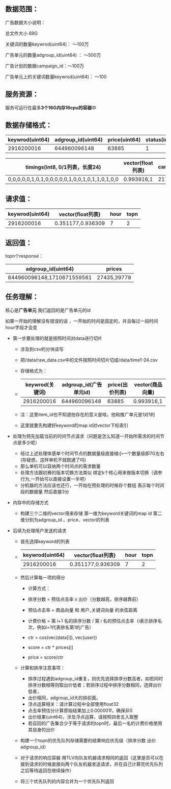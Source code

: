 ## 数据范围：

广告数据大小说明：

总文件大小 69G

关键词的数量keywrod(uint64)： ～100万

广告单元的数量adgroup_id(uint64)  ： ～500万

广告计划的数据campaign_id：～100万

广告单元上的关键词数量keywrod(uint64)： ～100

## 服务资源：

服务可运行在最多**3个16G内存16cpu的容器**中

## 数据存储格式：

| keywrod(uint64) | adgroup_id(uint64) | price(uint64) | status(int8) |
| --------------- | ------------------ | ------------- | ------------ |
| 2916200016      | 644960096148       | 63885         | 1            |

| timings(int8, 0/1列表，长度24)                  | vector(float列表) | campaign_id(uint64) | item_id(uint64) |
| ----------------------------------------------- | ----------------- | ------------------- | --------------- |
| 0,0,0,0,0,1,0,1,0,0,0,0,0,1,0,0,1,0,1,1,0,1,0,0 | 0.993916,1        | 217245901050        | 646829064714    |

## 请求值：

| keywrod(uint64) | vector(float列表) | hour | topn |
| --------------- | ----------------- | ---- | ---- |
| 2916200016      | 0.351177,0.936309 | 7    | 2    |



## 返回值：

topn个response：

| adgroup_id(uint64)         | prices      |
| -------------------------- | ----------- |
| 644960096148,1710671559561 | 27435,39778 |



## 任务理解：

核心是**广告单元** 我们返回的是广告单元的id

如果一开始的理解没有错误的话 ，一开始的时间是固定的，并且每过一段时间hour字段才会变

- 第一步要处理的就是按照时间对data进行切片

  - 涉及到csv的分块读写

  - 把/data/raw_data.csv中的文件按照时间切片切成/data/time1-24.csv

  - 存储格式为：

  - | keywrod(关键词) | adgroup_id(广告单元id) | price(出价列表) | vector(商品向量) |
    | --------------- | ---------------------- | --------------- | ---------------- |
    | 2916200016      | 644960096148           | 63885           | 0.993916,1       |

  - 注：这里item_id也不知道他存在的意义是啥，他和推广单元是1对1的

  - 这里就要先构建好keyword的map id对vector下标索引

- 处理为预先加载当前的时间节点请求（问题是怎么知道一开始所需求的时间节点是多少呢）

  - 经过上述处理体感单个时间节点的数据量级直接缩小一个数量级即7G左右(存疑惑，这样单机不就跑通了吗)
  - 那么单机可以容纳两个时间点的需求数量
  - 处理方法跟初赛的版本切换方法类似 绑定k个核心用来做版本切换（调参行为,一开始可以直接设置一半吧）
  - 分机器的方法应该也还行，一开始在预处理的时候存个数组 表示每个时间段的数据量 然后直接3分

- 内存中的存储方式

  - 构建三个二维的vector用来存储 第一维为keyword关键词的map id 第二维分别为adgroup_id 、price、vector的列表

- 后续为处理用户发送的请求

  - 首先选择keyword的列表

  - | keywrod(uint64) | vector(float列表) | hour | topn |
    | --------------- | ----------------- | ---- | ---- |
    | 2916200016      | 0.351177,0.936309 | 7    | 2    |

  - 然后计算每一项的得分

    - 计算方式：

    - 排序分数 = 预估点击率 x 出价（分数越高，排序越靠前）

    - 预估点击率 = 商品向量 和 用户_关键词向量 的余弦距离

    - 计费价格 = 第 i+1 名的排序分数 / 第 i 名的预估点击率（i表示排序名次，例如i=1代表排名第1的广告）

    - ctr = cos(vec(data[i]), vec(user))
    - score = ctr  * prices[i]
    - price = score/ctr

  - 计算和排序注意事项：

    - 排序过程遇到adgroup_id重复，则优先选择排序分数高者，如若同时排序分数相等则取出价低者；若排序过程中排序分数相同，选择出价低者，
    - 出价相同，adgroup_id大的排前面。
    - 浮点运算相关：请计算过程中全部使用float32
    - 点击率预估分计算原始结果加上0.000001f，确保非0
    - 出价结果(uint64)，涉及浮点运算，请按照四舍五入取整
    - 若召回的广告集合少于等于请求的topn时，最后一名的计费价格使用其自身的出价

  - 构建一个topn的优先队列存储需要的结果响应优先级（排序分数 出价 adgroup_id）

  - 对于请求的响应容器 用TLV向队友机器请求相同的返回（这里是否可以在接到请求的时候直接向两个队友机器发送请求，并在自己计算完优先队列之后等待返回在继续操作）

  - 将三个优先队列的内容合并为一个优先队列返回







